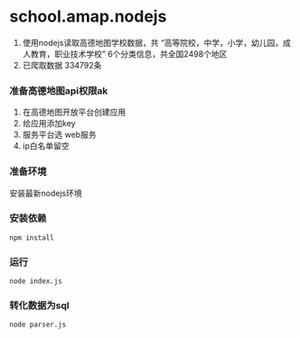 # school.amap.nodejs
1. 使用nodejs读取高德地图学校数据，共 “高等院校，中学，小学，幼儿园，成人教育，职业技术学校” 6个分类信息，共全国2498个地区
2. 已爬取数据 334792条

### 准备高德地图api权限ak
1. 在高德地图开放平台创建应用
2. 给应用添加key
3. 服务平台选 web服务
4. ip白名单留空

### 准备环境
安装最新nodejs环境

### 安装依赖
```
npm install
```

### 运行
```
node index.js
```

### 转化数据为sql
```
node parser.js
```
